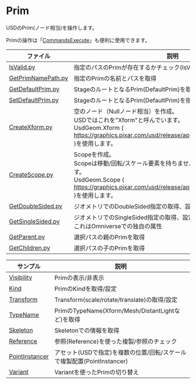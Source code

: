 # Prim

USDのPrim(ノード相当)を操作します。     

Primの操作は「[CommandsExecute](../Operation/CommandsExecute)」も便利に使用できます。     


|ファイル|説明|     
|---|---|     
|[IsValid.py](./IsValid.py)|指定のパスのPrimが存在するかチェック(IsValid)|     
|[GetPrimNamePath.py](./GetPrimNamePath.py)|指定のPrimの名前とパスを取得|     
|[GetDefaultPrim.py](./GetDefaultPrim.py)|StageのルートとなるPrim(DefaultPrim)を取得|     
|[SetDefaultPrim.py](./SetDefaultPrim.py)|StageのルートとなるPrim(DefaultPrim)を指定|     
|[CreateXform.py](./CreateXform.py)|空のノード（Nullノード相当）を作成。<br>USDではこれを"Xform"と呼んでいます。<br>UsdGeom.Xform ( https://graphics.pixar.com/usd/release/api/class_usd_geom_xform.html )を使用します。|     
|[CreateScope.py](./CreateScope.py)|Scopeを作成。<br>Scopeは移動/回転/スケール要素を持ちません。単純なグルーピング向けです。<br>UsdGeom.Scope ( https://graphics.pixar.com/usd/release/api/class_usd_geom_scope.html )を使用します。|     
|[GetDoubleSided.py](./GetDoubleSided.py)|ジオメトリでのDoubleSided指定の取得、設定|     
|[GetSingleSided.py](./GetSingleSided.py)|ジオメトリでのSingleSided指定の取得、設定<br>これはOmniverseでの独自の属性|     
|[GetParent.py](./GetParent.py)|選択パスの親のPrimを取得|     
|[GetChildren.py](./GetChildren.py)|選択パスの子のPrimを取得|     

|サンプル|説明|     
|---|---|     
|[Visibility](./Visibility)|Primの表示/非表示|    
|[Kind](./Kind)|PrimのKindを取得/設定|    
|[Transform](./Transform)|Transform(scale/rotate/translate)の取得/設定|    
|[TypeName](./TypeName)|PrimのTypeName(Xform/Mesh/DistantLightなど)を取得|    
|[Skeleton](./Skeleton)|Skeletonでの情報を取得|    
|[Reference](./Reference)|参照(Reference)を使った複製/参照のチェック|    
|[PointInstancer](./PointInstancer)|アセット(USDで指定)を複数の位置/回転/スケールで複製配置(PointInstancer)|    
|[Variant](./Variant)|Variantを使ったPrimの切り替え|    


